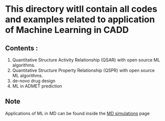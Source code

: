 # This directory witll contain all codes and examples related to application of Machine Learning in CADD

## Contents :

1. Quantitative Structure Activity Relationship (QSAR) with open source ML algorithms.
2. Quantitative Structure Property Relationship (QSPR) with open source ML algorithms.
3. de-novo drug design
4. ML in ADMET prediction

## Note 
Applications of ML in MD can be found inside the [MD simulations](caddtools/md_simulations) page
